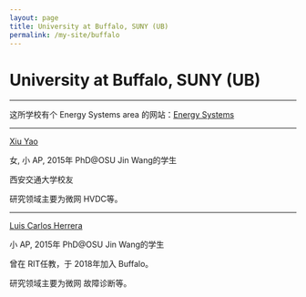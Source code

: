 ```yaml
---
layout: page
title: University at Buffalo, SUNY (UB)
permalink: /my-site/buffalo
---
```

# University at Buffalo, SUNY (UB)

---

这所学校有个 Energy Systems area 的网站：[Energy Systems](http://engineering.buffalo.edu/ee/research/areas/energy.html)

---

[Xiu Yao](https://sites.google.com/site/xiuyaopower/home)

女, 小 AP, 2015年 PhD@OSU Jin Wang的学生

西安交通大学校友

研究领域主要为微网 HVDC等。

---

[Luis Carlos Herrera](http://www.eng.buffalo.edu/~lcherrer/index.html)

小 AP, 2015年 PhD@OSU Jin Wang的学生

曾在 RIT任教，于 2018年加入 Buffalo。

研究领域主要为微网 故障诊断等。
